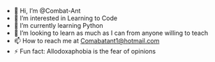 - 👋 Hi, I’m @Combat-Ant
- 👀 I’m interested in Learning to Code
- 🌱 I’m currently learning Python
- 💞️ I’m looking to learn as much as I can from anyone willing to teach
- 📫 How to reach me at Comabatant1@hotmail.com
- ⚡ Fun fact: Allodoxaphobia is the fear of opinions

<!---
Combat-Ant/Combat-Ant is a ✨ special ✨ repository because its `README.md` (this file) appears on your GitHub profile.
You can click the Preview link to take a look at your changes.
--->

